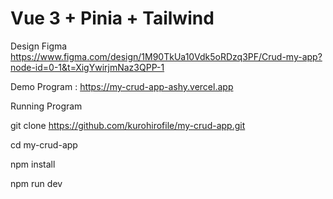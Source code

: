 # Vue 3 + Pinia + Tailwind 


Design Figma 
https://www.figma.com/design/1M90TkUa10Vdk5oRDzq3PF/Crud-my-app?node-id=0-1&t=XigYwirjmNaz3QPP-1

Demo Program :
https://my-crud-app-ashy.vercel.app

Running Program 

git clone https://github.com/kurohirofile/my-crud-app.git

cd my-crud-app

npm install

npm run dev



